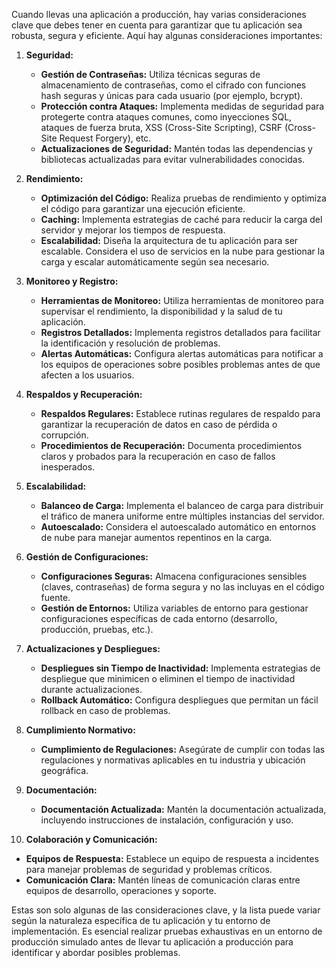 Cuando llevas una aplicación a producción, hay varias consideraciones clave que debes tener en cuenta para garantizar que tu aplicación sea robusta, segura y eficiente. Aquí hay algunas consideraciones importantes:

1. **Seguridad:**
   - **Gestión de Contraseñas:** Utiliza técnicas seguras de almacenamiento de contraseñas, como el cifrado con funciones hash seguras y únicas para cada usuario (por ejemplo, bcrypt).
   - **Protección contra Ataques:** Implementa medidas de seguridad para protegerte contra ataques comunes, como inyecciones SQL, ataques de fuerza bruta, XSS (Cross-Site Scripting), CSRF (Cross-Site Request Forgery), etc.
   - **Actualizaciones de Seguridad:** Mantén todas las dependencias y bibliotecas actualizadas para evitar vulnerabilidades conocidas.

2. **Rendimiento:**
   - **Optimización del Código:** Realiza pruebas de rendimiento y optimiza el código para garantizar una ejecución eficiente.
   - **Caching:** Implementa estrategias de caché para reducir la carga del servidor y mejorar los tiempos de respuesta.
   - **Escalabilidad:** Diseña la arquitectura de tu aplicación para ser escalable. Considera el uso de servicios en la nube para gestionar la carga y escalar automáticamente según sea necesario.

3. **Monitoreo y Registro:**
   - **Herramientas de Monitoreo:** Utiliza herramientas de monitoreo para supervisar el rendimiento, la disponibilidad y la salud de tu aplicación.
   - **Registros Detallados:** Implementa registros detallados para facilitar la identificación y resolución de problemas.
   - **Alertas Automáticas:** Configura alertas automáticas para notificar a los equipos de operaciones sobre posibles problemas antes de que afecten a los usuarios.

4. **Respaldos y Recuperación:**
   - **Respaldos Regulares:** Establece rutinas regulares de respaldo para garantizar la recuperación de datos en caso de pérdida o corrupción.
   - **Procedimientos de Recuperación:** Documenta procedimientos claros y probados para la recuperación en caso de fallos inesperados.

5. **Escalabilidad:**
   - **Balanceo de Carga:** Implementa el balanceo de carga para distribuir el tráfico de manera uniforme entre múltiples instancias del servidor.
   - **Autoescalado:** Considera el autoescalado automático en entornos de nube para manejar aumentos repentinos en la carga.

6. **Gestión de Configuraciones:**
   - **Configuraciones Seguras:** Almacena configuraciones sensibles (claves, contraseñas) de forma segura y no las incluyas en el código fuente.
   - **Gestión de Entornos:** Utiliza variables de entorno para gestionar configuraciones específicas de cada entorno (desarrollo, producción, pruebas, etc.).

7. **Actualizaciones y Despliegues:**
   - **Despliegues sin Tiempo de Inactividad:** Implementa estrategias de despliegue que minimicen o eliminen el tiempo de inactividad durante actualizaciones.
   - **Rollback Automático:** Configura despliegues que permitan un fácil rollback en caso de problemas.

8. **Cumplimiento Normativo:**
   - **Cumplimiento de Regulaciones:** Asegúrate de cumplir con todas las regulaciones y normativas aplicables en tu industria y ubicación geográfica.

9. **Documentación:**
   - **Documentación Actualizada:** Mantén la documentación actualizada, incluyendo instrucciones de instalación, configuración y uso.

10. **Colaboración y Comunicación:**
   - **Equipos de Respuesta:** Establece un equipo de respuesta a incidentes para manejar problemas de seguridad y problemas críticos.
   - **Comunicación Clara:** Mantén líneas de comunicación claras entre equipos de desarrollo, operaciones y soporte.

Estas son solo algunas de las consideraciones clave, y la lista puede variar según la naturaleza específica de tu aplicación y tu entorno de implementación. Es esencial realizar pruebas exhaustivas en un entorno de producción simulado antes de llevar tu aplicación a producción para identificar y abordar posibles problemas.
